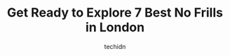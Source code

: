 ---
layout: ampstory
image: https://i0.wp.com/www.auto.or.id/wp-content/uploads/2023/06/phils-nofrills-london-0-london-1686323888.jpeg?resize=640,853
author: techidn
featured: false
description: London, Ontario, Canada is a haven for No Frills enthusiasts, boasting an impressive array of 7 top-notch establishments. Whether youre a seasoned connoisseur or simply curious to explore t
title: Get Ready to Explore 7 Best No Frills in London
cover:
   title: Get Ready to Explore 7 Best No Frills in London
   subtitle: AUTO.OR.ID
   background: https://www.auto.or.id/wp-content/uploads/2023/06/phils-nofrills-london-0-london-1686323888.jpeg

pages: 
 - layout: thirds
   top: <h1>#1 Rob & Rachaels NOFRILLS London</h1>
   bottom: "<p>Good produce and usually fully stocked. Ordering online and picking up a nice option. They do have coin operated carts which is really annoying if you never carry physica</p>"
   background: https://www.auto.or.id/wp-content/uploads/2023/06/phils-nofrills-london-1-london-1686323889.jpeg
   backgroundblur: true
 - layout: thirds
   top: <h1>#2 Robert & Traceys NOFRILLS London</h1>
   bottom: "<p>599 Fanshawe Park Rd W, London, ON N6G 5B3, Canada</p>"
   background: https://www.auto.or.id/wp-content/uploads/2023/06/phils-nofrills-london-2-london-1686323889.jpeg
   cta:
      link: https://www.auto.or.id/get-ready-to-explore-7-best-no-frills-in-london/
      text: Get Ready to Explore 7 Best No Frills in London
 - layout: thirds
   top: <h1>#3 Phils NOFRILLS London</h1>
   bottom: "<p>1925 Dundas St, London, ON N5V 1P7, Canada</p>"
   background: https://images.unsplash.com/photo-1627667928346-5fc86d099a5c?ixlib=rb-4.0.3&ixid=MnwxMjA3fDB8MHxwaG90by1wYWdlfHx8fGVufDB8fHx8&auto=format&fit=crop&w=640&h=853&q=80
   cta:
      link: https://www.auto.or.id/get-ready-to-explore-7-best-no-frills-in-london/
      text: Get Ready to Explore 7 Best No Frills in London
 - layout: thirds
   top: <h1>#4 Brent & Jennies NOFRILLS London</h1>
   bottom: "<p>960 Hamilton Rd, London, ON N5W 1A3, Canada</p>"
   background: https://images.unsplash.com/photo-1637160969382-6562ca0d1435?ixlib=rb-4.0.3&ixid=MnwxMjA3fDB8MHxwaG90by1wYWdlfHx8fGVufDB8fHx8&auto=format&fit=crop&w=640&h=853&q=80
   cta:
      link: https://www.auto.or.id/get-ready-to-explore-7-best-no-frills-in-london/
      text: Get Ready to Explore 7 Best No Frills in London
 - layout: thirds
   top: <h1>#5 Masses NOFRILLS London</h1>
   bottom: "<p>925 Southdale Rd W #1, London, ON N6P 0B3, Canada</p>"
   background: https://images.unsplash.com/photo-1578659242540-6f036471ca61?ixlib=rb-4.0.3&ixid=MnwxMjA3fDB8MHxwaG90by1wYWdlfHx8fGVufDB8fHx8&auto=format&fit=crop&w=640&h=853&q=80
   cta:
      link: https://www.auto.or.id/get-ready-to-explore-7-best-no-frills-in-london/
      text: Get Ready to Explore 7 Best No Frills in London
 - layout: thirds
   top: <h1>#6 Robs No Frills</h1>
   bottom: "<p>1275 Highbury Ave N, London, ON N5Y 1A8, Canada</p>"
   background: https://images.unsplash.com/photo-1607059188021-ca6664bc3c92?ixlib=rb-4.0.3&ixid=MnwxMjA3fDB8MHxwaG90by1wYWdlfHx8fGVufDB8fHx8&auto=format&fit=crop&w=640&h=853&q=80
   cta:
      link: https://www.auto.or.id/get-ready-to-explore-7-best-no-frills-in-london/
      text: Get Ready to Explore 7 Best No Frills in London

 - layout: thirds
   middle: Continue reading...
   background: https://images.unsplash.com/photo-1494363247633-927487612591?ixlib=rb-4.0.3&ixid=MnwxMjA3fDB8MHxwaG90by1wYWdlfHx8fGVufDB8fHx8&auto=format&fit=crop&w=640&h=853&q=80
   cta:
      link: https://www.auto.or.id/get-ready-to-explore-7-best-no-frills-in-london/
      text: Get Ready to Explore 7 Best No Frills in London

---